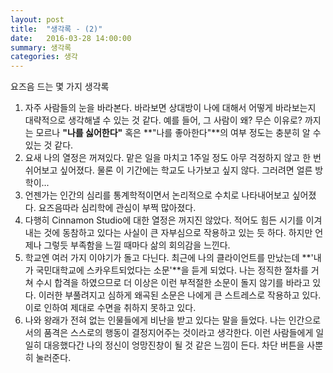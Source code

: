 ```yaml
---
layout: post
title:  "생각록 - (2)"
date:   2016-03-28 14:00:00
summary: 생각록
categories: 생각
---
```


요즈음 드는 몇 가지 생각록

1. 자주 사람들의 눈을 바라본다. 바라보면 상대방이 나에 대해서 어떻게 바라보는지 대략적으로 생각해낼 수 있는 것 같다. 예를 들어, 그 사람이 왜? 무슨 이유로? 까지는 모르나 **"나를 싫어한다"** 혹은 **"나를 좋아한다"**의 여부 정도는 충분히 알 수 있는 것 같다.
2. 요새 나의 열정은 꺼져있다. 맡은 일을 마치고 1주일 정도 아무 걱정하지 않고 한 번 쉬어보고 싶어졌다. 물론 이 기간에는 학교도 나가보고 싶지 않다. 그러려면 얼른 방학이...
3. 언젠가는 인간의 심리를 통계학적이면서 논리적으로 수치로 나타내어보고 싶어졌다. 요즈음따라 심리학에 관심이 부쩍 많아졌다.
4. 다행히 Cinnamon Studio에 대한 열정은 꺼지진 않았다. 적어도 힘든 시기를 이겨내는 것에 동참하고 있다는 사실이 큰 자부심으로 작용하고 있는 듯 하다. 하지만 언제나 그렇듯 부족함을 느낄 때마다 삶의 회의감을 느낀다.
5. 학교엔 여러 가지 이야기가 돌고 다닌다. 최근에 나의 클라이언트를 만났는데 **'내가 국민대학교에 스카우트되었다는 소문'**을 듣게 되었다. 나는 정직한 절차를 거쳐 수시 합격을 하였으므로 더 이상은 이런 부적절한 소문이 돌지 않기를 바라고 있다. 이러한 부풀려지고 심하게 왜곡된 소문은 나에게 큰 스트레스로 작용하고 있다. 이로 인하여 제대로 수면을 취하지 못하고 있다.
6. 나와 왕래가 전혀 없는 인물들에게 비난을 받고 있다는 말을 들었다. 나는 인간으로서의 품격은 스스로의 행동이 결정지어주는 것이라고 생각한다. 이런 사람들에게 일일히 대응했다간 나의 정신이 엉망진창이 될 것 같은 느낌이 든다. 차단 버튼을 사뿐히 눌러준다.